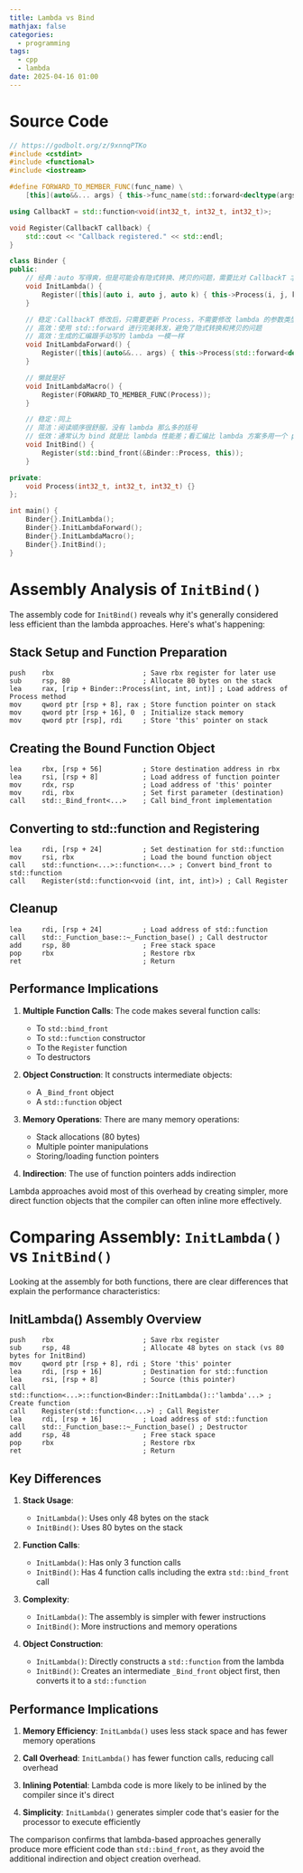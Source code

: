 ```yaml
---
title: Lambda vs Bind
mathjax: false
categories:
  - programming
tags:
  - cpp
  - lambda
date: 2025-04-16 01:00
---
```


# Source Code
```cpp
// https://godbolt.org/z/9xnnqPTKo
#include <cstdint>
#include <functional>
#include <iostream>

#define FORWARD_TO_MEMBER_FUNC(func_name) \
    [this](auto&&... args) { this->func_name(std::forward<decltype(args)>(args)...); }

using CallbackT = std::function<void(int32_t, int32_t, int32_t)>;

void Register(CallbackT callback) {
    std::cout << "Callback registered." << std::endl;
}

class Binder {
public:
    // 经典：auto 写得爽，但是可能会有隐式转换、拷贝的问题，需要比对 CallbackT 才能获得准确的信息
    void InitLambda() {
        Register([this](auto i, auto j, auto k) { this->Process(i, j, k); });
    }

    // 稳定：CallbackT 修改后，只需要更新 Process，不需要修改 lambda 的参数类型
    // 高效：使用 std::forward 进行完美转发，避免了隐式转换和拷贝的问题
    // 高效：生成的汇编跟手动写的 lambda 一模一样
    void InitLambdaForward() {
        Register([this](auto&&... args) { this->Process(std::forward<decltype(args)>(args)...); });
    }

    // 懒就是好
    void InitLambdaMacro() {
        Register(FORWARD_TO_MEMBER_FUNC(Process));
    }

    // 稳定：同上
    // 简洁：阅读顺序很舒服，没有 lambda 那么多的括号
    // 低效：通常认为 bind 就是比 lambda 性能差；看汇编比 lambda 方案多用一个 ptr 大小（函数指针？）
    void InitBind() {
        Register(std::bind_front(&Binder::Process, this));
    }

private:
    void Process(int32_t, int32_t, int32_t) {}
};

int main() {
    Binder{}.InitLambda();
    Binder{}.InitLambdaForward();
    Binder{}.InitLambdaMacro();
    Binder{}.InitBind();
}
```

# Assembly Analysis of `InitBind()`

The assembly code for `InitBind()` reveals why it's generally considered less efficient than the lambda approaches. Here's what's happening:

## Stack Setup and Function Preparation

```assembly
push    rbx                      ; Save rbx register for later use
sub     rsp, 80                  ; Allocate 80 bytes on the stack
lea     rax, [rip + Binder::Process(int, int, int)] ; Load address of Process method
mov     qword ptr [rsp + 8], rax ; Store function pointer on stack
mov     qword ptr [rsp + 16], 0  ; Initialize stack memory
mov     qword ptr [rsp], rdi     ; Store 'this' pointer on stack
```

## Creating the Bound Function Object

```assembly
lea     rbx, [rsp + 56]          ; Store destination address in rbx
lea     rsi, [rsp + 8]           ; Load address of function pointer
mov     rdx, rsp                 ; Load address of 'this' pointer
mov     rdi, rbx                 ; Set first parameter (destination)
call    std::_Bind_front<...>    ; Call bind_front implementation
```

## Converting to std::function and Registering

```assembly
lea     rdi, [rsp + 24]          ; Set destination for std::function
mov     rsi, rbx                 ; Load the bound function object
call    std::function<...>::function<...> ; Convert bind_front to std::function
call    Register(std::function<void (int, int, int)>) ; Call Register
```

## Cleanup

```assembly
lea     rdi, [rsp + 24]          ; Load address of std::function
call    std::_Function_base::~_Function_base() ; Call destructor
add     rsp, 80                  ; Free stack space
pop     rbx                      ; Restore rbx
ret                              ; Return
```

## Performance Implications

1. **Multiple Function Calls**: The code makes several function calls:
   - To `std::bind_front`
   - To `std::function` constructor
   - To the `Register` function
   - To destructors

2. **Object Construction**: It constructs intermediate objects:
   - A `_Bind_front` object
   - A `std::function` object

3. **Memory Operations**: There are many memory operations:
   - Stack allocations (80 bytes)
   - Multiple pointer manipulations
   - Storing/loading function pointers

4. **Indirection**: The use of function pointers adds indirection

Lambda approaches avoid most of this overhead by creating simpler, more direct function objects that the compiler can often inline more effectively.

# Comparing Assembly: `InitLambda()` vs `InitBind()`

Looking at the assembly for both functions, there are clear differences that explain the performance characteristics:

## InitLambda() Assembly Overview

```assembly
push    rbx                      ; Save rbx register
sub     rsp, 48                  ; Allocate 48 bytes on stack (vs 80 bytes for InitBind)
mov     qword ptr [rsp + 8], rdi ; Store 'this' pointer
lea     rdi, [rsp + 16]          ; Destination for std::function
lea     rsi, [rsp + 8]           ; Source (this pointer)
call    std::function<...>::function<Binder::InitLambda()::'lambda'...> ; Create function
call    Register(std::function<...>) ; Call Register
lea     rdi, [rsp + 16]          ; Load address of std::function
call    std::_Function_base::~_Function_base() ; Destructor
add     rsp, 48                  ; Free stack space
pop     rbx                      ; Restore rbx
ret                              ; Return
```

## Key Differences

1. **Stack Usage**: 
   - `InitLambda()`: Uses only 48 bytes on the stack
   - `InitBind()`: Uses 80 bytes on the stack

2. **Function Calls**:
   - `InitLambda()`: Has only 3 function calls
   - `InitBind()`: Has 4 function calls including the extra `std::bind_front` call

3. **Complexity**:
   - `InitLambda()`: The assembly is simpler with fewer instructions
   - `InitBind()`: More instructions and memory operations

4. **Object Construction**:
   - `InitLambda()`: Directly constructs a `std::function` from the lambda
   - `InitBind()`: Creates an intermediate `_Bind_front` object first, then converts it to a `std::function`

## Performance Implications

1. **Memory Efficiency**: `InitLambda()` uses less stack space and has fewer memory operations

2. **Call Overhead**: `InitLambda()` has fewer function calls, reducing call overhead

3. **Inlining Potential**: Lambda code is more likely to be inlined by the compiler since it's direct

4. **Simplicity**: `InitLambda()` generates simpler code that's easier for the processor to execute efficiently

The comparison confirms that lambda-based approaches generally produce more efficient code than `std::bind_front`, as they avoid the additional indirection and object creation overhead.